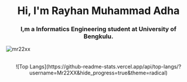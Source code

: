 <h1 align="center">Hi, I'm Rayhan Muhammad Adha</h1>
<h3 align="center">I,m a Informatics Engineering student at University of Bengkulu.</h3>

<p align="left"> <img src="https://komarev.com/ghpvc/?username=Mr22XX&label=Profile%20views&color=0e75b6&style=flat" alt="mr22xx" /> </p>

  
<center>
  
<br>
![Top Langs](https://github-readme-stats.vercel.app/api/top-langs/?username=Mr22XX&hide_progress=true&theme=radical)
</center>





